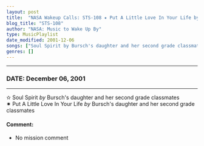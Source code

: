```yaml
---
layout: post
title:  "NASA Wakeup Calls: STS-108 ✷ Put A Little Love In Your Life by Bursch's daughter and her second grade classmates ✫ December 06, 2001"
blog_title: "STS-108"
author: "NASA: Music to Wake Up By"
type: MusicPlaylist
date_modified: 2001-12-06
songs: ["Soul Spirit by Bursch's daughter and her second grade classmates", "Put A Little Love In Your Life by Bursch's daughter and her second grade classmates"]
genres: []
---
```


----
### DATE: December 06, 2001
----
✫ Soul Spirit *by* Bursch's daughter and her second grade classmates    &nbsp;<br />
✷ Put A Little Love In Your Life *by* Bursch's daughter and her second grade classmates  

#### Comment:
* No mission comment



<br/>
<center>
	<a target="_blank"
	   href="https://twitter.com/intent/tweet?hashtags=Space,NASA,Playlist,NASAWakeupCalls,SpaceProgram&text=🚀 {{ page.author}}, '{{ page.songs.first }}' {{ page.title }}, {{ site.url }}{{ page.url }}&via=nasawakeupcalls"><i class="fab fa-twitter" title="Tweet this page" alt="Tweet this page" style="font-size: 1.3em;"></i></a>
	&nbsp; 	<i class="fas fa-user-astronaut" style="font-size: 1.5em;"></i> &nbsp;
    <a id="custom_amazon_link"
       type="amzn" search="#"
       category="popular music">
    <i class="fab fa-amazon" style="font-size: 1.3em;"></i></a>
</center>

<!-- Randomly resolve an individual entry from a song array -->
<script src="/assets/javascript/seedrandom.min.js"></script>
<script>
  var wake_me_up = ["Soul Spirit by Bursch's daughter and her second grade classmates", "Put A Little Love In Your Life by Bursch's daughter and her second grade classmates"];
  var prng = new Math.seedrandom();
  function randomSong() {
    song = wake_me_up[Math.floor(Math.random() * wake_me_up.length)];
    var amazon_link = document.getElementById("custom_amazon_link");
    amazon_link.setAttribute("search", song);
  }
  window.onload = randomSong();
</script>
